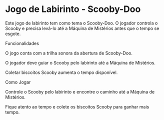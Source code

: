 # Jogo de Labirinto - Scooby-Doo
Este jogo de labirinto tem como tema o Scooby-Doo. 
O jogador controla o Scooby e precisa levá-lo até a Máquina de Mistérios antes que o tempo se esgote.

Funcionalidades

O jogo conta com a trilha sonora da abertura de Scooby-Doo.

O jogador deve guiar o Scooby pelo labirinto até a Máquina de Mistérios.

Coletar biscoitos Scooby aumenta o tempo disponível.

Como Jogar

Controle o Scooby pelo labirinto e encontre o caminho até a Máquina de Mistérios.

Fique atento ao tempo e colete os biscoitos Scooby para ganhar mais tempo.
